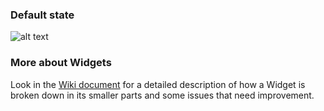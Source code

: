 ### Default state

![alt text](https://contentful.atlassian.net/wiki/download/attachments/412385434/Screen%20Shot%202018-04-04%20at%2016.19.55.png?version=1&modificationDate=1522851607826&cacheVersion=1&api=v2 'Default')

### More about Widgets

Look in the [Wiki document](https://contentful.atlassian.net/wiki/spaces/DES/pages/412385434/Widgets) for a detailed description of how a Widget is broken down in its smaller parts and some issues that need improvement.
